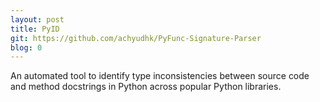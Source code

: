 ```yaml
---
layout: post
title: PyID
git: https://github.com/achyudhk/PyFunc-Signature-Parser
blog: 0
---
```


An automated tool to identify type inconsistencies between source code and method docstrings in Python across popular Python libraries.